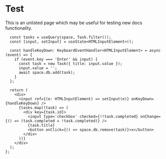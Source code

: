 # Test

This is an unlisted page which may be useful for testing new docs functionality.

```tsx file=../src/demos/Test.tsx#L13-L37 showcase peers=2 controls=airplane setup=identity,space
  const tasks = useQuery(space, Task.filter());
  const [input, setInput] = useState<HTMLInputElement>();

  const handleKeyDown: KeyboardEventHandler<HTMLInputElement> = async (event) => {
    if (event.key === 'Enter' && input) {
      const task = new Task({ title: input.value });
      input.value = '';
      await space.db.add(task);
    }
  };

  return (
    <div>
      <input ref={(e: HTMLInputElement) => setInput(e)} onKeyDown={handleKeyDown} />
      {tasks.map((task) => (
        <div key={task.id}>
          <input type='checkbox' checked={!!task.completed} onChange={() => (task.completed = !task.completed)} />
          {task.title}
          <button onClick={() => space.db.remove(task)}>x</button>
        </div>
      ))}
    </div>
  );
};

```
